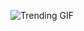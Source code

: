 ![Trending GIF](https://media4.giphy.com/media/v1.Y2lkPThiYjIxNzcyNjE3ZzIwZzdtMGtpdWE1N3dpZmp4bmcyMWNsZ2wxdDUzaWFpeDBtMSZlcD12MV9naWZzX3NlYXJjaCZjdD1n/fryY00CO4xCz4uJuDQ/giphy.gif)
